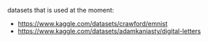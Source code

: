 datasets that is used at the moment:
- https://www.kaggle.com/datasets/crawford/emnist
- https://www.kaggle.com/datasets/adamkaniasty/digital-letters


